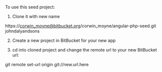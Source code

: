 To use this seed project:

1) Clone it with new name

https://corwin_moyne@bitbucket.org/corwin_moyne/angular-php-seed.git johndalyandsons

2) Create a new project in BitBucket for your new app

3) cd into cloned project and change the remote url to your new BitBucket url:

git remote set-url origin git://new.url.here
